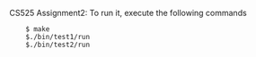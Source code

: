 CS525 Assignment2:
To run it, execute the following commands

        $ make
        $./bin/test1/run
        $./bin/test2/run
